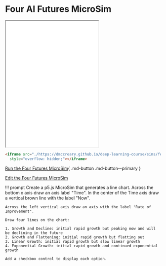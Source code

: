 

# Four AI Futures MicroSim

<iframe src="./main.html" height="410px" scrolling="no"
  style="overflow: hidden;"></iframe>

```html
<iframe src="./https://dmccreary.github.io/deep-learning-course/sims/four-futures/main.html" height="410px" scrolling="no"
  style="overflow: hidden;"></iframe>
```

[Run the Four Futures MicroSim](./main.html){ .md-button .md-button--primary }

[Edit the Four Futures MicroSim](https://editor.p5js.org/dmccreary/sketches/AwFjmodK9)

!!! prompt
    Create a p5.js MicroSim that generates a line chart.
    Across the bottom x axis draw an axis label "Time".
    In the center of the Time axis draw a vertical brown line with the label "Now".

    Across the left vertical axis draw an axis with the label "Rate of Improvement".

    Draw four lines on the chart:

    1. Growth and Decline: initial rapid growth but peaking now and will be declining in the future 
    2. Growth and Flattening: initial rapid growth but flatting out 
    3. Linear Growth: initial rapid growth but slow linear growth 
    4. Exponential Growth: initial rapid growth and continued exponential growth

    Add a checkbox control to display each option.
